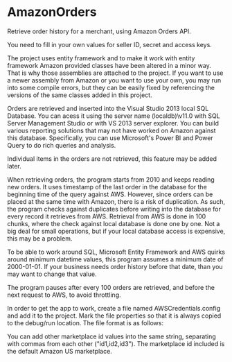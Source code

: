 AmazonOrders
============

Retrieve order history for a merchant, using Amazon Orders API.

 You need to fill in your own values for seller ID, secret and access keys. 

 The project uses entity framework and to make it work with entity framework Amazon provided classes have been altered in a minor way. That is why those assemblies are attached to the project. If you want to use a newer assembly from Amazon or you want to use your own, you may run into some compile errors, but they can be easily fixed by referencing the versions of the same classes added in this project.

 Orders are retrieved and inserted into the Visual Studio 2013 local SQL Database. You can acess it using the server name (localdb)\v11.0 with SQL Server Management Studio or with VS 2013 server explorer. You can build various reporting solutions that may not have worked on Amazon against this database. Specifically, you can use Microsoft's Power BI and Power Query to do rich queries and analysis.
 
 Individual items in the orders are not retrieved, this feature may be added later.
 
 When retrieving orders, the program starts from 2010 and keeps reading new orders. It uses timestamp of the last order in the database for the beginning time of the query against AWS. However, since orders can be placed at the same time with Amazon, there is a risk of duplication. As such, the program checks against duplicates before writing into the database for every record it retrieves from AWS. Retrieval from AWS is done in 100 chunks, where the check against local database is done one by one. Not a big deal for small operations, but if your local database access is expensive, this may be a problem. 
 
 To be able to work around SQL, Microsoft Entity Framework and AWS quirks around minimum datetime values, this program assumes a minimum date of 2000-01-01. If your business needs order history before that date, than you may want to change that value.
 
 The program pauses after every 100 orders are retrieved, and before the next request to AWS, to avoid throttling.

 In order to get the app to work, create a file named AWSCredentials.config and add it to the project. Mark the file properties so that it is always copied to the debug/run location. The file format is as follows:
 
<?xml version="1.0" encoding="utf-8" ?>

<AWSCredentials>
  <add key="AccessKey" value="key goes here" />
  <add key="SecretKey" value="key goes here" />
  <add key="SellerId" value="key goes here" />
  <add key="MarketPlaceIdList" value="ATVPDKIKX0DER" />
</AWSCredentials>

You can add other marketplace id values into the same string, separating with commas from each other ("id1,id2,id3"). The marketplace id included is the default Amazon US marketplace.
